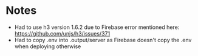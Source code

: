 # Notes

- Had to use h3 version 1.6.2 due to Firebase error mentioned here: https://github.com/unjs/h3/issues/371
- Had to copy .env into .output/server as Firebase doesn't copy the .env when deploying otherwise